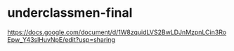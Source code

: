 # underclassmen-final

https://docs.google.com/document/d/1W8zquidLVS2BwLDJnMzpnLCin3RoEpw_Y43slHuvNpE/edit?usp=sharing
